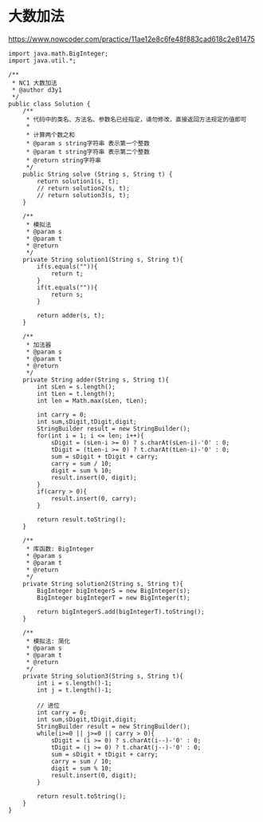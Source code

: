 # 大数加法
https://www.nowcoder.com/practice/11ae12e8c6fe48f883cad618c2e81475

    import java.math.BigInteger;
    import java.util.*;
    
    /**
     * NC1 大数加法
     * @author d3y1
     */
    public class Solution {
        /**
         * 代码中的类名、方法名、参数名已经指定，请勿修改，直接返回方法规定的值即可
         *
         * 计算两个数之和
         * @param s string字符串 表示第一个整数
         * @param t string字符串 表示第二个整数
         * @return string字符串
         */
        public String solve (String s, String t) {
            return solution1(s, t);
            // return solution2(s, t);
            // return solution3(s, t);
        }
    
        /**
         * 模拟法
         * @param s
         * @param t
         * @return
         */
        private String solution1(String s, String t){
            if(s.equals("")){
                return t;
            }
            if(t.equals("")){
                return s;
            }
    
            return adder(s, t);
        }
    
        /**
         * 加法器
         * @param s
         * @param t
         * @return
         */
        private String adder(String s, String t){
            int sLen = s.length();
            int tLen = t.length();
            int len = Math.max(sLen, tLen);
    
            int carry = 0;
            int sum,sDigit,tDigit,digit;
            StringBuilder result = new StringBuilder();
            for(int i = 1; i <= len; i++){
                sDigit = (sLen-i >= 0) ? s.charAt(sLen-i)-'0' : 0;
                tDigit = (tLen-i >= 0) ? t.charAt(tLen-i)-'0' : 0;
                sum = sDigit + tDigit + carry;
                carry = sum / 10;
                digit = sum % 10;
                result.insert(0, digit);
            }
            if(carry > 0){
                result.insert(0, carry);
            }
    
            return result.toString();
        }
    
        /**
         * 库函数: BigInteger
         * @param s
         * @param t
         * @return
         */
        private String solution2(String s, String t){
            BigInteger bigIntegerS = new BigInteger(s);
            BigInteger bigIntegerT = new BigInteger(t);
    
            return bigIntegerS.add(bigIntegerT).toString();
        }
    
        /**
         * 模拟法: 简化
         * @param s
         * @param t
         * @return
         */
        private String solution3(String s, String t){
            int i = s.length()-1;
            int j = t.length()-1;
    
            // 进位
            int carry = 0;
            int sum,sDigit,tDigit,digit;
            StringBuilder result = new StringBuilder();
            while(i>=0 || j>=0 || carry > 0){
                sDigit = (i >= 0) ? s.charAt(i--)-'0' : 0;
                tDigit = (j >= 0) ? t.charAt(j--)-'0' : 0;
                sum = sDigit + tDigit + carry;
                carry = sum / 10;
                digit = sum % 10;
                result.insert(0, digit);
            }
            
            return result.toString();
        }
    }
    


